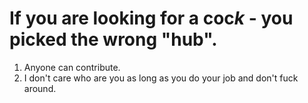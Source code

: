 # If you are looking for a coc*k* - you picked the wrong "hub".


1) Anyone can contribute.
2) I don't care who are you as long as you do your job and don't fuck around.

